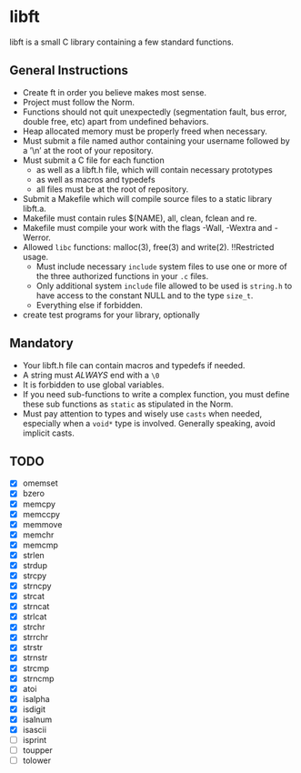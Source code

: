 # libft

libft is a small C library containing a few standard functions.

## General Instructions

- Create ft in order you believe makes most sense.
- Project must follow the Norm.
- Functions should not quit unexpectedly (segmentation fault, bus error, double
free, etc) apart from undefined behaviors.
- Heap allocated memory must be properly freed when necessary.
- Must submit a file named author containing your username followed by a ’\n’
at the root of your repository.
- Must submit a C file for each function 
  - as well as a libft.h file, which will contain necessary prototypes 
  - as well as macros and typedefs
  - all files must be at the root of repository.
- Submit a Makefile which will compile source files to a static library libft.a.
- Makefile must contain rules $(NAME), all, clean, fclean and re.
- Makefile must compile your work with the flags -Wall, -Wextra and -Werror.
- Allowed `libc` functions: malloc(3), free(3) and write(2). !!Restricted usage.
  - Must include necessary `include` system files to use one or more of the 
  three authorized functions in your `.c` files.
  - Only additional system `include` file allowed to be  used is `string.h` 
  to have access to the constant NULL and to the type `size_t`.
  - Everything else if forbidden.
- create test programs for your library, optionally

## Mandatory

- Your libft.h file can contain macros and typedefs if needed.
- A string must *ALWAYS* end with a `\0`
- It is forbidden to use global variables.
- If you need sub-functions to write a complex function, you must define these 
sub functions as `static` as stipulated in the Norm.
- Must pay attention to types and wisely use `casts` when needed, especially 
when a `void*` type is involved. Generally speaking, avoid implicit casts.

## TODO

 - [x] omemset
 - [x] bzero
 - [x] memcpy
 - [x] memccpy
 - [x] memmove
 - [x] memchr
 - [x] memcmp
 - [x] strlen
 - [x] strdup
 - [x] strcpy
 - [x] strncpy
 - [x] strcat
 - [x] strncat
 - [x] strlcat
 - [x] strchr
 - [x] strrchr
 - [x] strstr
 - [x] strnstr
 - [x] strcmp
 - [x] strncmp
 - [x] atoi
 - [x] isalpha
 - [x] isdigit
 - [x] isalnum
 - [x] isascii
 - [ ] isprint
 - [ ] toupper
 - [ ] tolower
